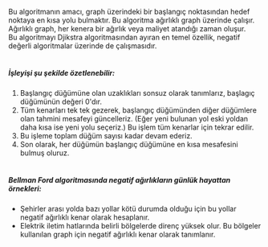 Bu algoritmanın amacı, graph üzerindeki bir başlangıç noktasından hedef noktaya en kısa yolu bulmaktır. Bu algoritma ağırlıklı graph üzerinde çalışır. Ağırlıklı graph, her kenera bir ağırlık veya maliyet atandığı zaman oluşur. <br>
Bu algoritmayı Djikstra algoritmasından ayıran en temel özellik, negatif değerli algoritmalar üzerinde de çalışmasıdır. <br><br>
##### İşleyişi şu şekilde özetlenebilir: <br>
1. Başlangıç düğümüne olan uzaklıkları sonsuz olarak tanımlarız, başlagıç düğümünün değeri 0'dır.
2. Tüm kenarları tek tek gezerek, başlangıç düğümünden diğer düğümlere olan tahmini mesafeyi güncelleriz. (Eğer yeni bulunan yol eski yoldan daha kısa ise yeni yolu seçeriz.) Bu işlem tüm kenarlar için tekrar edilir.
3. Bu işleme toplam düğüm sayısı kadar devam ederiz.
4. Son olarak, her düğümün başlangıç düğümüne en kısa mesafesini bulmuş oluruz.
<br><br>
##### Bellman Ford algoritmasında negatif ağırlıkların günlük hayattan örnekleri:
* Şehirler arası yolda bazı yollar kötü durumda olduğu için bu yollar negatif ağırlıklı kenar olarak hesaplanır.
* Elektrik iletim hatlarında belirli bölgelerde direnç yüksek olur. Bu bölgeler kullanılan graph için negatif ağırlıklı kenar olarak tanımlanır.

